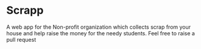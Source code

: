 # Scrapp
A web app for the Non-profit organization which collects scrap from your house and help raise the money for the needy students.
Feel free to raise a pull request
